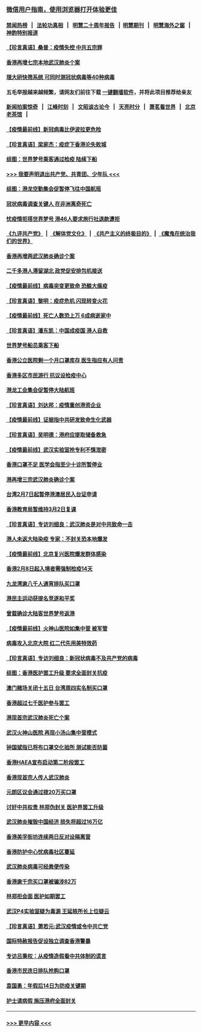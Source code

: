 ### [微信用户指南，使用浏览器打开体验更佳](https://github.com/gfw-breaker/banned-news1/blob/master/indexes/wechat-guide.md?t=0)
#### [禁闻热榜](热点新闻.md?t=0)  &nbsp;&nbsp;|&nbsp;&nbsp; [法轮功真相](https://github.com/gfw-breaker/truth/blob/master/README.md?t=0) &nbsp;&nbsp;|&nbsp;&nbsp; [明慧二十周年报告](https://github.com/gfw-breaker/mh-reports/blob/master/README.md?t=0) &nbsp;&nbsp;|&nbsp;&nbsp;[明慧期刊](https://github.com/gfw-breaker/mh-qikan) &nbsp;&nbsp;|&nbsp;&nbsp; [明慧海外之窗](https://github.com/gfw-breaker/mh-news/blob/master/README.md?t=0) &nbsp;&nbsp;|&nbsp;&nbsp; [神韵特别报道](https://github.com/gfw-breaker/mh-news/blob/master/shenyun.md?t=0)
#### [【珍言真语】桑普：疫情失控 中共五宗罪](../pages/nsc415/n11864157.md?t=02130422) 
#### [香港再增七宗本地武汉肺炎个案](../pages/nsc415/n11862405.md?t=02130422) 
#### [理大研快筛系统 可同时测冠状病毒等40种病毒](../pages/nsc415/n11862376.md?t=02130422) 
#### 五毛举报越来越频繁，请网友们前往下载 [一键翻墙软件](https://github.com/gfw-breaker/ssr-accounts)，并将此项目推荐给亲友
#### [新闻拍案惊奇](https://github.com/gfw-breaker/banned-news1/blob/master/pages/link4.md) &nbsp;&nbsp;|&nbsp;&nbsp; [江峰时刻](https://github.com/gfw-breaker/banned-news1/blob/master/pages/link4.md) &nbsp;&nbsp;|&nbsp;&nbsp; [文昭谈古论今](https://github.com/gfw-breaker/banned-news1/blob/master/pages/link4.md) &nbsp;&nbsp;|&nbsp;&nbsp; [天亮时分](https://github.com/gfw-breaker/banned-news1/blob/master/pages/link4.md) &nbsp;&nbsp;|&nbsp;&nbsp; [萧茗看世界](https://github.com/gfw-breaker/banned-news1/blob/master/pages/link4.md) &nbsp;&nbsp;|&nbsp;&nbsp; [北京老茶馆](https://github.com/gfw-breaker/banned-news1/blob/master/pages/link4.md) &nbsp;&nbsp;|&nbsp;&nbsp; 
#### [【疫情最前线】新冠病毒比伊波拉更危险](../pages/nsc415/n11862199.md?t=02130422) 
#### [【珍言真语】梁家杰：疫症下香港沦失败城](../pages/nsc415/n11861588.md?t=02130422) 
#### [组图：世界梦号乘客通过检疫 陆续下船](../pages/nsc415/n11858302.md?t=02130422) 
#### [>>> 我要声明退出共产党、共青团、少年队 <<<](https://github.com/begood0513/goodnews/blob/master/quit/letter.md) 
#### [组图：港龙空勤集会促暂停飞往中国航班](../pages/nsc415/n11858190.md?t=02130422) 
#### [冠状病毒调查关键人 在非洲离奇死亡](../pages/nsc415/n11859798.md?t=02130422) 
#### [忧疫情拒搭世界梦号 港46人要求旅行社退款遭拒](../pages/nsc415/n11859849.md?t=02130422) 
#### [《九评共产党》](https://github.com/begood0513/9ping.md/blob/master/README.md) &nbsp;|&nbsp; [《解体党文化》](../../../../jtdwh.md/blob/master/README.md)  &nbsp;|&nbsp; [《共产主义的终极目的》](../../../../gczydzjmd.md/blob/master/README.md) &nbsp;|&nbsp; [《魔鬼在统治我们的世界》](../../../../mgztzwmdsj.md/blob/master/README.md) 
#### [香港再增两武汉肺炎确诊个案](../pages/nsc415/n11859833.md?t=02130422) 
#### [二千多港人滞留湖北 政党促安排包机接送](../pages/nsc415/n11859831.md?t=02130422) 
#### [【疫情最前线】病毒突变更致命 恐酿大瘟疫](../pages/nsc415/n11859604.md?t=02130422) 
#### [【珍言真语】黎明：疫症危机 闪现转变火花](../pages/nsc415/n11859199.md?t=02130422) 
#### [【疫情最前线】死亡人数恐上万 6成病逝家中](../pages/nsc415/n11856687.md?t=02130422) 
#### [【珍言真语】潘东凯：中国成疫国 港人自救](../pages/nsc415/n11856962.md?t=02130422) 
#### [世界梦号船员乘客下船](../pages/nsc415/n11856883.md?t=02130422) 
#### [香港公立医院剩一个月口罩库存 医生指应有人问责](../pages/nsc415/n11856875.md?t=02130422) 
#### [香港多区市民游行 抗议设检疫中心](../pages/nsc415/n11856866.md?t=02130422) 
#### [港龙工会集会促暂停大陆航班](../pages/nsc415/n11856840.md?t=02130422) 
#### [【珍言真语】刘达邦：疫情重创港资企业](../pages/nsc415/n11854274.md?t=02130422) 
#### [【疫情最前线】证据指中共研发致命生化武器](../pages/nsc415/n11853087.md?t=02130422) 
#### [【珍言真语】吴明德：港府应提取储备救急](../pages/nsc415/n11852734.md?t=02130422) 
#### [【疫情最前线】武汉实验室抢专利不慎泄密](../pages/nsc415/n11850310.md?t=02130422) 
#### [香港口罩不足 医学会指至少十诊所暂停业](../pages/nsc415/n11850301.md?t=02130422) 
#### [港再增三宗武汉肺炎确诊个案](../pages/nsc415/n11850328.md?t=02130422) 
#### [台湾2月7日起暂停港澳居民入台证申请](../pages/nsc415/n11850304.md?t=02130422) 
#### [香港教育局暂维持3月2日复课](../pages/nsc415/n11850260.md?t=02130422) 
#### [【珍言真语】专访刘细良：武汉肺炎是对中共致命一击](../pages/nsc415/n11849934.md?t=02130422) 
#### [港人未返大陆染疫 专家：不封关恐本地爆发](../pages/nsc415/n11848021.md?t=02130422) 
#### [【疫情最前线】北京复兴医院爆发群体感染](../pages/nsc415/n11847626.md?t=02130422) 
#### [香港2月8日起入境者需强制检疫14天](../pages/nsc415/n11847658.md?t=02130422) 
#### [九龙湾逾八千人通宵排队买口罩](../pages/nsc415/n11847647.md?t=02130422) 
#### [港民主运动获提名竞逐和平奖](../pages/nsc415/n11847633.md?t=02130422) 
#### [曾载确诊大陆客世界梦号返港](../pages/nsc415/n11847608.md?t=02130422) 
#### [【疫情最前线】火神山医院如集中营 被军管](../pages/nsc415/n11847524.md?t=02130422) 
#### [病毒攻入北京大院 红二代先用美特效药](../pages/nsc415/n11847427.md?t=02130422) 
#### [【珍言真语】专访刘细良：新冠状病毒不及共产党的病毒](../pages/nsc415/n11847164.md?t=02130422) 
#### [组图：香港医护罢工升级 要求全面封关抗疫](../pages/nsc415/n11844107.md?t=02130422) 
#### [澳门赌场关闭十五日 台湾周四实名制买口罩](../pages/nsc415/n11845083.md?t=02130422) 
#### [香港超过七千医护参与罢工](../pages/nsc415/n11845051.md?t=02130422) 
#### [港现首宗武汉肺炎死亡个案](../pages/nsc415/n11844998.md?t=02130422) 
#### [武汉火神山医院 再现小汤山集中营模式](../pages/nsc415/n11844763.md?t=02130422) 
#### [钟国斌指已将布口罩交化验所 测试能否防菌](../pages/nsc415/n11842783.md?t=02130422) 
#### [香港HAEA宣布启动第二阶段罢工](../pages/nsc415/n11842723.md?t=02130422) 
#### [香港现首宗人传人武汉肺炎](../pages/nsc415/n11842766.md?t=02130422) 
#### [元朗区议会通过拨20万买口罩](../pages/nsc415/n11842754.md?t=02130422) 
#### [讨好中共权贵 林郑伪封关 医护界罢工升级](../pages/nsc415/n11842359.md?t=02130422) 
#### [武汉肺炎摧毁中国经济 损失将超过16万亿](../pages/nsc415/n11839723.md?t=02130422) 
#### [香港美孚街坊连续两日反对设隔离营](../pages/nsc415/n11839962.md?t=02130422) 
#### [香港防护中心忧病毒社区蔓延](../pages/nsc415/n11839933.md?t=02130422) 
#### [武汉肺炎病毒可经粪便传染](../pages/nsc415/n11839939.md?t=02130422) 
#### [香港逾千宗买口罩被骗涉82万](../pages/nsc415/n11839914.md?t=02130422) 
#### [林郑拒会面 医护如期罢工](../pages/nsc415/n11839892.md?t=02130422) 
#### [武汉P4实验室疑为毒源 王延轶所长上位疑云](../pages/nsc415/n11835543.md?t=02130422) 
#### [【珍言真语】萧若元:武汉疫情或令中共亡党](../pages/nsc415/n11829394.md?t=02130422) 
#### [国际特赦报告促设独立调查香港警暴](../pages/nsc415/n11833845.md?t=02130422) 
#### [专访吕秉权：从疫情造假看中共体制的谎言](../pages/nsc415/n11833813.md?t=02130422) 
#### [香港市民连日排队抢购口罩](../pages/nsc415/n11833794.md?t=02130422) 
#### [袁国勇：年假后14日为防疫关键期](../pages/nsc415/n11831088.md?t=02130422) 
#### [护士请病假 施压港府全面封关](../pages/nsc415/n11831030.md?t=02130422) 

----
#### [ >>> 更早内容 <<< ](../indexes/nsc415-earlier.md)
